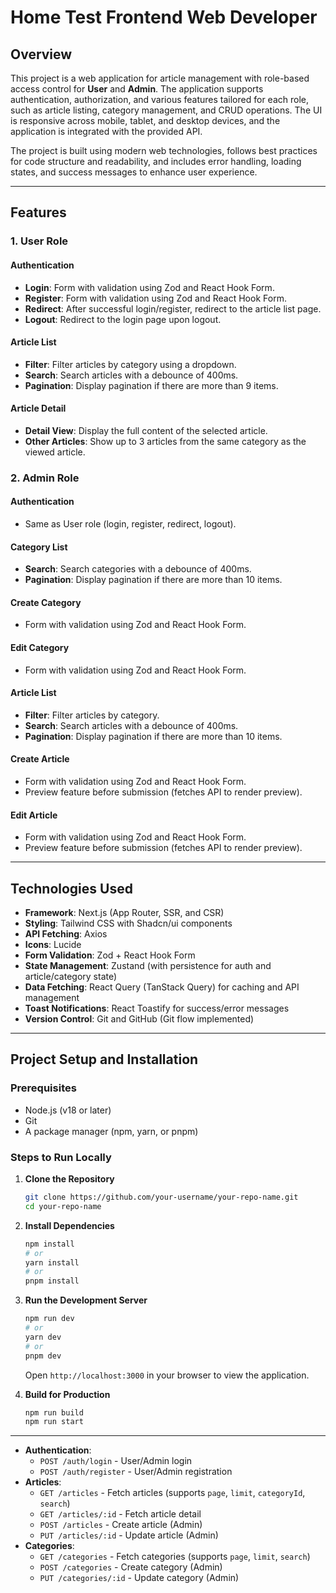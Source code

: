 # Home Test Frontend Web Developer

## Overview

This project is a web application for article management with role-based access control for **User** and **Admin**. The application supports authentication, authorization, and various features tailored for each role, such as article listing, category management, and CRUD operations. The UI is responsive across mobile, tablet, and desktop devices, and the application is integrated with the provided API.

The project is built using modern web technologies, follows best practices for code structure and readability, and includes error handling, loading states, and success messages to enhance user experience.

---

## Features

### 1. User Role
#### Authentication
- **Login**: Form with validation using Zod and React Hook Form.
- **Register**: Form with validation using Zod and React Hook Form.
- **Redirect**: After successful login/register, redirect to the article list page.
- **Logout**: Redirect to the login page upon logout.

#### Article List
- **Filter**: Filter articles by category using a dropdown.
- **Search**: Search articles with a debounce of 400ms.
- **Pagination**: Display pagination if there are more than 9 items.

#### Article Detail
- **Detail View**: Display the full content of the selected article.
- **Other Articles**: Show up to 3 articles from the same category as the viewed article.

### 2. Admin Role
#### Authentication
- Same as User role (login, register, redirect, logout).

#### Category List
- **Search**: Search categories with a debounce of 400ms.
- **Pagination**: Display pagination if there are more than 10 items.

#### Create Category
- Form with validation using Zod and React Hook Form.

#### Edit Category
- Form with validation using Zod and React Hook Form.

#### Article List
- **Filter**: Filter articles by category.
- **Search**: Search articles with a debounce of 400ms.
- **Pagination**: Display pagination if there are more than 10 items.

#### Create Article
- Form with validation using Zod and React Hook Form.
- Preview feature before submission (fetches API to render preview).

#### Edit Article
- Form with validation using Zod and React Hook Form.
- Preview feature before submission (fetches API to render preview).

---

## Technologies Used
- **Framework**: Next.js (App Router, SSR, and CSR)
- **Styling**: Tailwind CSS with Shadcn/ui components
- **API Fetching**: Axios
- **Icons**: Lucide
- **Form Validation**: Zod + React Hook Form
- **State Management**: Zustand (with persistence for auth and article/category state)
- **Data Fetching**: React Query (TanStack Query) for caching and API management
- **Toast Notifications**: React Toastify for success/error messages
- **Version Control**: Git and GitHub (Git flow implemented)

---

## Project Setup and Installation

### Prerequisites
- Node.js (v18 or later)
- Git
- A package manager (npm, yarn, or pnpm)

### Steps to Run Locally
1. **Clone the Repository**
   ```bash
   git clone https://github.com/your-username/your-repo-name.git
   cd your-repo-name
   ```

2. **Install Dependencies**
   ```bash
   npm install
   # or
   yarn install
   # or
   pnpm install
   ```

4. **Run the Development Server**
   ```bash
   npm run dev
   # or
   yarn dev
   # or
   pnpm dev
   ```
   Open `http://localhost:3000` in your browser to view the application.

5. **Build for Production**
   ```bash
   npm run build
   npm run start
   ```

---

- **Authentication**:
  - `POST /auth/login` - User/Admin login
  - `POST /auth/register` - User/Admin registration
- **Articles**:
  - `GET /articles` - Fetch articles (supports `page`, `limit`, `categoryId`, `search`)
  - `GET /articles/:id` - Fetch article detail
  - `POST /articles` - Create article (Admin)
  - `PUT /articles/:id` - Update article (Admin)
- **Categories**:
  - `GET /categories` - Fetch categories (supports `page`, `limit`, `search`)
  - `POST /categories` - Create category (Admin)
  - `PUT /categories/:id` - Update category (Admin)
